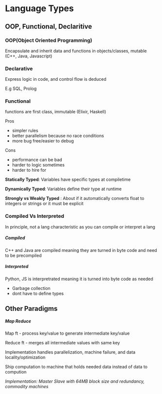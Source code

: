 # Language Types

## OOP, Functional, Declaritive

### OOP(Object Oriented Programming) 

Encapsulate and inherit data and functions in objects/classes, mutable (C++, Java, Javascript)

### Declarative

Express logic in code, and control flow is deduced

E.g SQL, Prolog

### Functional

functions are first class, immutable (Elixir, Haskell)

Pros

- simpler rules
- better parallelism because no race conditions
- more bug free/easier to debug 

Cons

- performance can be bad 
- harder to logic sometimes
- harder to hire for 

**Statically Typed**: Variables have specific types at compiletime

**Dynamically Typed**: Variables define their type at runtime

**Strongly vs Weakly Typed** : About if it automatically converts float to integers or strings or it must be explicit

### Compiled Vs Interpreted

In principle, not a lang characteristic as you can compile or interpret a lang

##### Compiled

C++ and Java are compiled meaning they are turned in byte code and need to be precompiled

##### Interpreted

Python, JS is interpretrated meaning it is turned into byte code as needed

- Garbage collection
- dont have to define types

## Other Paradigms

##### Map Reduce

Map ft - process key/value to generate intermediate key/value

Reduce ft - merges all intermediate values with same key 

Implementation handles parallelization, machine failure, and data locality/optimization

Ship computation to machine that holds needed data instead of data to compution 

*Implementation: Master Slave with 64MB block size and redundancy, commodity machines*



